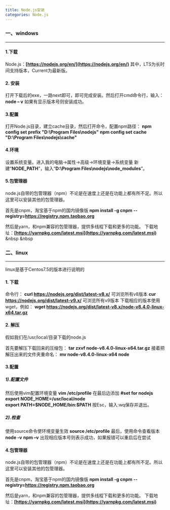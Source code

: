 ```yaml
---
title: Node.js安装
categories: Node.js
---
```

### 一、windows
---
#### 1.下载
Node.js：**[https://nodejs.org/en/](https://nodejs.org/en/)**
其中，LTS为长时间支持版本，Current为最新版。
#### 2. 安装
打开下载后的exe，一路next即可，即可完成安装。然后打开cmd命令行，输入：
**node – v**
如果有显示版本号则安装成功。
#### 3.配置
打开Node.js目录，建立cache目录，然后打开命令，配置npm路径：
**npm config set prefix "D:\Program Files\nodejs"**
**npm config set cache "D:\Program Files\nodejs\cache"**
#### 4.环境
设置系统变量。进入我的电脑→属性→高级→环境变量→系统变量
新建“**NODE_PATH**”，输入“**D:\Program Files\nodejs\node_modules**”。
#### 5.包管理器
node.js自带的包管理器（npm）不论是在速度上还是在功能上都有所不足。所以这里可以安装其他的包管理器。

首先是cnpm，淘宝基于npm的国内镜像版
**npm install -g cnpm --registry=https://registry.npm.taobao.org**

然后是yarn，和npm兼容的包管理器，提供多线程下载和更多的功能。
下载地址：**[https://yarnpkg.com/latest.msi](https://yarnpkg.com/latest.msi)**
 &nbsp &nbsp
### 二、linux
---
linux是基于Centos7.5的版本进行说明的
#### 1. 下载
命令行：
**curl https://nodejs.org/dist/latest-v8.x/**
可浏览所有v8版本
**cur https://nodejs.org/dist/latest-v9.x/**
可浏览所有v9版本
下载相应的版本使用wget，例如：
**wget https://nodejs.org/dist/latest-v8.x/node-v8.4.0-linux-x64.tar.gz**

#### 2. 解压
假如我们在/usr/local/目录下载的node.js

首先要解压下载回来的压缩包：
**tar zxvf node-v8.4.0-linux-x64.tar.gz**
接着把解压出来的文件夹重命名：
**mv node-v8.4.0-linux-x64 node**

#### 3.配置
##### 1).配置文件
然后使用vim配置环境变量
**vim /etc/profile**
在最后边添加
**#set for nodejs  
export NODE_HOME=/usr/local/node  
export PATH=\$NODE_HOME/bin:$PATH**
按Esc，输入:wq保存并退出。
##### 2).检查
使用source命令使环境变量生效
**source /etc/profile**
最后，使用命令查看版本
**node -v**
**npm –v**
出现相应版本号则表示成功，如果报错可以重启后在尝试
#### 4.包管理器
node.js自带的包管理器（npm）不论是在速度上还是在功能上都有所不足。所以这里可以安装其他的包管理器。

首先是cnpm，淘宝基于npm的国内镜像版
**npm install -g cnpm --registry=https://registry.npm.taobao.org**

然后是yarn，和npm兼容的包管理器，提供多线程下载和更多的功能。
下载地址：**[https://yarnpkg.com/latest.msi](https://yarnpkg.com/latest.msi)**
